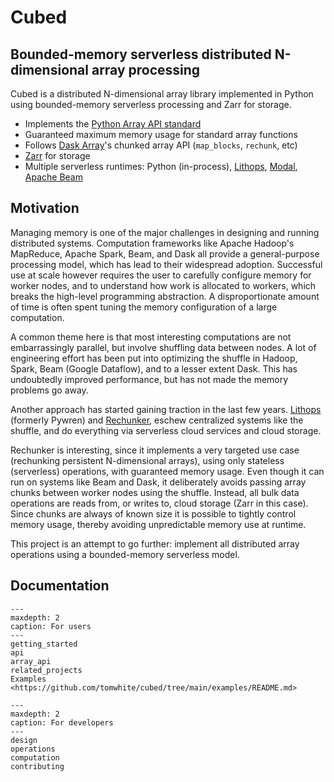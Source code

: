 # Cubed

## Bounded-memory serverless distributed N-dimensional array processing

Cubed is a distributed N-dimensional array library implemented in Python using bounded-memory serverless processing and Zarr for storage.

- Implements the [Python Array API standard](https://data-apis.org/array-api/latest/)
- Guaranteed maximum memory usage for standard array functions
- Follows [Dask Array](https://docs.dask.org/en/stable/array.html)'s chunked array API (`map_blocks`, `rechunk`, etc)
- [Zarr](https://zarr.readthedocs.io/en/stable/) for storage
- Multiple serverless runtimes: Python (in-process), [Lithops](https://lithops-cloud.github.io/), [Modal](https://modal.com/), [Apache Beam](https://beam.apache.org/)

## Motivation

Managing memory is one of the major challenges in designing and running distributed systems. Computation frameworks like Apache Hadoop's MapReduce, Apache Spark, Beam, and Dask all provide a general-purpose processing model, which has lead to their widespread adoption. Successful use at scale however requires the user to carefully configure memory for worker nodes, and to understand how work is allocated to workers, which breaks the high-level programming abstraction. A disproportionate amount of time is often spent tuning the memory configuration of a large computation.

A common theme here is that most interesting computations are not embarrassingly parallel, but involve shuffling data between nodes. A lot of engineering effort has been put into optimizing the shuffle in Hadoop, Spark, Beam (Google Dataflow), and to a lesser extent Dask. This has undoubtedly improved performance, but has not made the memory problems go away.

Another approach has started gaining traction in the last few years. [Lithops](https://lithops-cloud.github.io/) (formerly Pywren) and [Rechunker](https://rechunker.readthedocs.io/), eschew centralized systems like the shuffle, and do everything via serverless cloud services and cloud storage.

Rechunker is interesting, since it implements a very targeted use case (rechunking persistent N-dimensional arrays), using only stateless (serverless) operations, with guaranteed memory usage. Even though it can run on systems like Beam and Dask, it deliberately avoids passing array chunks between worker nodes using the shuffle. Instead, all bulk data operations are reads from, or writes to, cloud storage (Zarr in this case). Since chunks are always of known size it is possible to tightly control memory usage, thereby avoiding unpredictable memory use at runtime.

This project is an attempt to go further: implement all distributed array operations using a bounded-memory serverless model.

## Documentation

```{toctree}
---
maxdepth: 2
caption: For users
---
getting_started
api
array_api
related_projects
Examples <https://github.com/tomwhite/cubed/tree/main/examples/README.md>
```

```{toctree}
---
maxdepth: 2
caption: For developers
---
design
operations
computation
contributing
```
